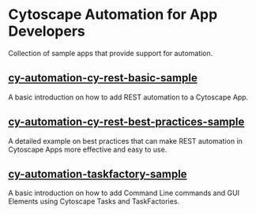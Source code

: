 # Cytoscape Automation for App Developers
Collection of sample apps that provide support for automation.

## [cy-automation-cy-rest-basic-sample](https://github.com/cytoscape/cytoscape-automation/tree/master/for-app-developers/cy-automation-cy-rest-basic-sample) 

A basic introduction on how to add REST automation to a Cytoscape App.

## [cy-automation-cy-rest-best-practices-sample](https://github.com/cytoscape/cytoscape-automation/tree/master/for-app-developers/cy-automation-cy-rest-best-practices-sample)

A detailed example on best practices that can make REST automation in Cytoscape Apps more effective and easy to use.

## [cy-automation-taskfactory-sample](https://github.com/cytoscape/cytoscape-automation/tree/master/for-app-developers/cy-automation-taskfactory-sample)

A basic introduction on how to add Command Line commands and GUI Elements using Cytoscape Tasks and TaskFactories.
